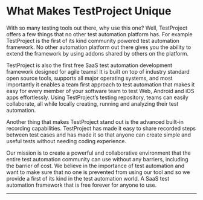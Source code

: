 # What Makes TestProject Unique

With so many testing tools out there, why use this one? Well, TestProject offers a few things that no other test automation platform has. For example TestProject is the first of its kind community powered test automation framework. No other automation platform out there gives you the ability to extend the framework by using addons shared by others on the platform.

TestProject is also the first free SaaS test automation development framework designed for agile teams! It is built on top of industry standard open source tools, supports all major operating systems, and most importantly it enables a team first approach to test automation that makes it easy for every member of your software team to test Web, Android and iOS apps effortlessly. Using TestProject’s testing repository, teams can easily collaborate, all while locally creating, running and analyzing their test automation. 

Another thing that makes TestProject stand out is the advanced built-in recording capabilities. TestProject has made it easy to share recorded steps between test cases and has made it so that anyone can create simple and useful tests without needing coding experience.

Our mission is to create a powerful and collaborative environment that the entire test automation community can use without any barriers, including the barrier of cost. We believe in the importance  of test automation and want to make sure that no one is prevented from using our tool and so we provide a first of its kind in the test automation world. A SaaS test automation framework that is free forever for anyone to use.  
****

